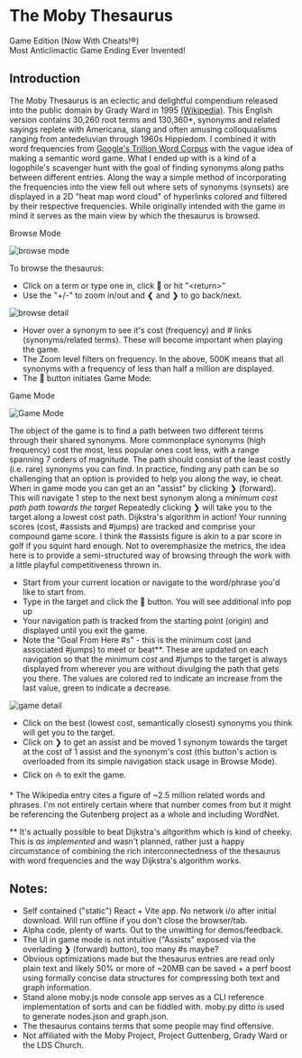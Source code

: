 # The Moby Thesaurus
Game Edition (Now With Cheats!®) <br>
Most Anticlimactic Game Ending Ever Invented!

## Introduction

The Moby Thesaurus is an eclectic and delightful compendium released into the public domain by Grady Ward in 1995 [(Wikipedia)](https://en.wikipedia.org/wiki/Moby_Project). This English version contains 30,260 root terms and 130,360*, synonyms and related sayings replete with Americana, slang and often amusing colloquialisms ranging from antedeluvian through 1960s Hippiedom. I combined it with word frequencies from [Google's Trillion Word Corpus](https://research.google/blog/all-our-n-gram-are-belong-to-you/) with the vague idea of making a semantic word game. What I ended up with is a kind of a logophile's scavenger hunt with the goal of finding synonyms along paths between different entries. Along the way a simple method of incorporating the frequencies into the view fell out where sets of synonyms (synsets) are displayed in a 2D "heat map word cloud" of hyperlinks colored and filtered by their respective frequencies. While originally intended with the game in mind it serves as the main view by which the thesaurus is browsed.


Browse Mode


![browse mode](https://github.com/user-attachments/assets/77ee6923-6477-432c-aa66-0541cab2a541)



To browse the thesaurus:
- Click on a term or type one in, click &#128270; or hit "\<return\>"
- Use the "+/-" to zoom in/out and &#x276E; and &#x276F; to go back/next.
  
![browse detail](https://github.com/user-attachments/assets/d9d4d38c-0d9d-4984-a583-a1e0590ffee1)


- Hover over a synonym to see it's cost (frequency) and # links (synonyms/related terms). These will become important when playing the game.
- The Zoom level filters on frequency. In the above, 500K means that all synonyms with a frequency of less than half a million are displayed.
- The  &#x1f9ed; button initiates Game Mode:

Game Mode


![Game Mode](https://github.com/user-attachments/assets/70b884cf-493f-4f41-a124-5cae8ab6961e)



The object of the game is to find a path between two different terms through their shared synonyms. More commonplace synonyms (high frequency) cost the most, less popular ones cost less, with a range spanning 7 orders of magnitude. The path should consist of the least costly (i.e. rare) synonyms you can find. In practice, finding any path can be so challenging that an option is provided to help you along the way, ie cheat. When in game mode you can get an an "assist" by clicking &#x276F; (forward). This will navigate 1 step to the next best synonym along a *minimum cost path path towards the target* Repeatedly clicking &#x276F; will take you to the target along a lowest cost path. Dijkstra's algorithm in action! Your running scores (cost, #assists and  #jumps) are tracked and comprise your compound game score. I think the #assists figure is akin to a par score in golf if you squint hard enough. Not to overemphasize the metrics, the idea here is to provide a semi-structured way of browsing through the work with a little playful competitiveness thrown in. 


- Start from your current location or navigate to the word/phrase you'd like to start from.
- Type in the target and click the &#x1f9ed; button. You will see additional info pop up
- Your navigation path is tracked from the starting point (origin) and displayed until you exit the game.
- Note the "Goal From Here #s" - this is the minimum cost (and associated #jumps) to meet or beat**. These are updated on each navigation so that the minimum *cost* and  #jumps to the target is always displayed from wherever you are without divulging the path that gets you there. The values are colored red to indicate an increase from the last value, green to indicate a decrease.

![game detail](https://github.com/user-attachments/assets/33f6d28e-b0c9-44a7-8365-efc2ca50598f)

- Click on the best (lowest cost, semantically closest)  synonyms you think will get you to the target.
- Click on &#x276F; to get an assist and be moved 1 synonym towards the target at the cost of 1 assist and the synonym's cost (this button's action is overloaded from its simple navigation stack usage in Browse Mode).
- Click on &#x26F5; to exit the game.

\* The Wikipedia entry cites a figure of ~2.5 million related words and phrases.  I'm not entirely certain where that number comes from but it might be referencing the Gutenberg project as a whole and including WordNet.

\** It's actually possible to beat Dijkstra's altgorithm which is kind of cheeky. This is *as implemented* and wasn't planned, rather just a happy circumstance of combining the rich interconnectedness of the thesaurus with word frequencies and the way Dijkstra's algorithm works.


## Notes:
- Self contained ("static") React + Vite app. No network i/o after initial download. Will run offline if you don't close the browser/tab.
- Alpha code, plenty of warts. Out to the unwitting for demos/feedback.
- The UI in game mode is not intuitive ("Assists" exposed via the overlading &#x276F; (forward) button), too many #s maybe?
- Obvious optimizations made but the thesaurus entries are read only plain text and likely 50% or more of ~20MB can be saved + a perf boost using formally concise data structures for compressing both text and graph information.
- Stand alone moby.js node console app serves as a CLI reference implementation of sorts and can be fiddled with. moby.py ditto is used to generate nodes.json and graph.json.
- The thesaurus contains terms that some people may find offensive.
- Not affiliated with the Moby Project, Project Guttenberg, Grady Ward or the LDS Church.







